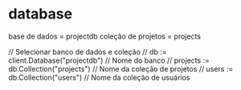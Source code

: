 # database

base de dados = projectdb
coleção de projetos = projects

// Selecionar banco de dados e coleção
// db := client.Database("projectdb")    // Nome do banco
// projects := db.Collection("projects") // Nome da coleção de projetos
// users := db.Collection("users")		 // Nome da coleção de usuários